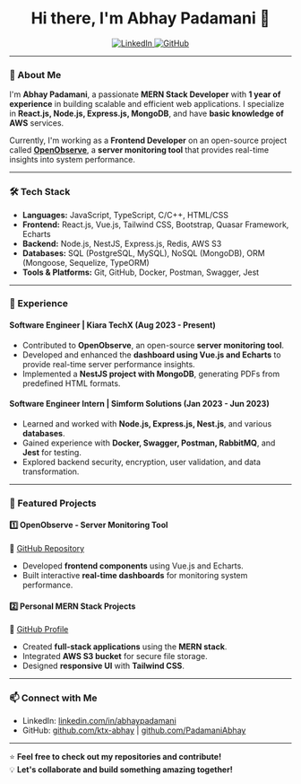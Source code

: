 <h1 align="center">Hi there, I'm Abhay Padamani 👋</h1>

<p align="center">
  <a href="https://www.linkedin.com/in/abhaypadamani/">
    <img src="https://img.shields.io/badge/LinkedIn-Profile-blue?logo=linkedin&style=for-the-badge" alt="LinkedIn">
  </a>
  <a href="https://github.com/ktx-abhay">
    <img src="https://img.shields.io/badge/GitHub-Profile-black?logo=github&style=for-the-badge" alt="GitHub">
  </a>
</p>

---

### 🚀 About Me

I'm **Abhay Padamani**, a passionate **MERN Stack Developer** with **1 year of experience** in building scalable and efficient web applications. I specialize in **React.js, Node.js, Express.js, MongoDB**, and have **basic knowledge of AWS** services.

Currently, I'm working as a **Frontend Developer** on an open-source project called **[OpenObserve](https://github.com/openobserve/openobserve)**, a **server monitoring tool** that provides real-time insights into system performance.

---

### 🛠️ Tech Stack

- **Languages:** JavaScript, TypeScript, C/C++, HTML/CSS
- **Frontend:** React.js, Vue.js, Tailwind CSS, Bootstrap, Quasar Framework, Echarts
- **Backend:** Node.js, NestJS, Express.js, Redis, AWS S3
- **Databases:** SQL (PostgreSQL, MySQL), NoSQL (MongoDB), ORM (Mongoose, Sequelize, TypeORM)
- **Tools & Platforms:** Git, GitHub, Docker, Postman, Swagger, Jest

---

### 💼 Experience

#### **Software Engineer | Kiara TechX** (Aug 2023 - Present)
- Contributed to **OpenObserve**, an open-source **server monitoring tool**.
- Developed and enhanced the **dashboard using Vue.js and Echarts** to provide real-time server performance insights.
- Implemented a **NestJS project with MongoDB**, generating PDFs from predefined HTML formats.

#### **Software Engineer Intern | Simform Solutions** (Jan 2023 - Jun 2023)
- Learned and worked with **Node.js, Express.js, Nest.js**, and various **databases**.
- Gained experience with **Docker, Swagger, Postman, RabbitMQ**, and **Jest** for testing.
- Explored backend security, encryption, user validation, and data transformation.

---

### 📌 Featured Projects

#### **1️⃣ OpenObserve - Server Monitoring Tool**
🔗 [GitHub Repository](https://github.com/openobserve/openobserve)  
- Developed **frontend components** using Vue.js and Echarts.
- Built interactive **real-time dashboards** for monitoring system performance.

#### **2️⃣ Personal MERN Stack Projects**
🔗 [GitHub Profile](https://github.com/PadamaniAbhay)  
- Created **full-stack applications** using the **MERN stack**.
- Integrated **AWS S3 bucket** for secure file storage.
- Designed **responsive UI** with **Tailwind CSS**.

---

### 📫 Connect with Me

- LinkedIn: [linkedin.com/in/abhaypadamani](https://www.linkedin.com/in/abhaypadamani/)
- GitHub: [github.com/ktx-abhay](https://github.com/ktx-abhay) | [github.com/PadamaniAbhay](https://github.com/PadamaniAbhay)

---

⭐ **Feel free to check out my repositories and contribute!**  
💡 **Let's collaborate and build something amazing together!**
